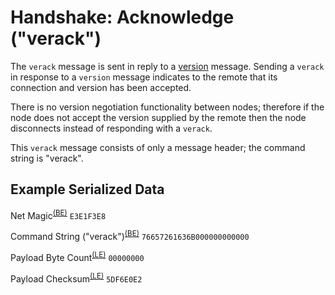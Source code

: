 # Handshake: Acknowledge ("verack")

The `verack` message is sent in reply to a [version](/protocol/network/messages/version) message.
Sending a `verack` in response to a `version` message indicates to the remote that its connection and version has been accepted.

There is no version negotiation functionality between nodes; therefore if the node does not accept the version supplied by the remote then the node disconnects instead of responding with a `verack`.

This `verack` message consists of only a message header; the command string is "verack".

## Example Serialized Data

Net Magic<sup>[(BE)](/protocol/misc/endian/little)</sup>
`E3E1F3E8`

Command String ("verack")<sup>[(BE)](/protocol/misc/endian/big)</sup>
`76657261636B000000000000`

Payload Byte Count<sup>[(LE)](/protocol/misc/endian/little)</sup>
`00000000`

Payload Checksum<sup>[(LE)](/protocol/network/messages/message-checksum)</sup>
`5DF6E0E2`